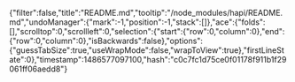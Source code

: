 {"filter":false,"title":"README.md","tooltip":"/node_modules/hapi/README.md","undoManager":{"mark":-1,"position":-1,"stack":[]},"ace":{"folds":[],"scrolltop":0,"scrollleft":0,"selection":{"start":{"row":0,"column":0},"end":{"row":0,"column":0},"isBackwards":false},"options":{"guessTabSize":true,"useWrapMode":false,"wrapToView":true},"firstLineState":0},"timestamp":1486577097100,"hash":"c0c7fc1d75ce0f01178f911b1f29061ff06aedd8"}